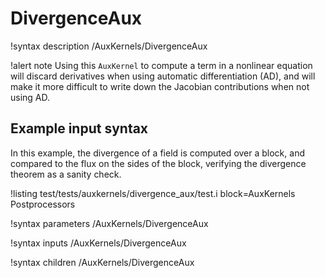 # DivergenceAux

!syntax description /AuxKernels/DivergenceAux

!alert note
Using this `AuxKernel` to compute a term in a nonlinear equation will discard derivatives when using automatic differentiation (AD), and will make it more difficult to write down the Jacobian contributions when not using AD.

## Example input syntax

In this example, the divergence of a field is computed over a block, and compared to the flux on the sides of the block, verifying the divergence theorem as a sanity check.

!listing test/tests/auxkernels/divergence_aux/test.i block=AuxKernels Postprocessors

!syntax parameters /AuxKernels/DivergenceAux

!syntax inputs /AuxKernels/DivergenceAux

!syntax children /AuxKernels/DivergenceAux
